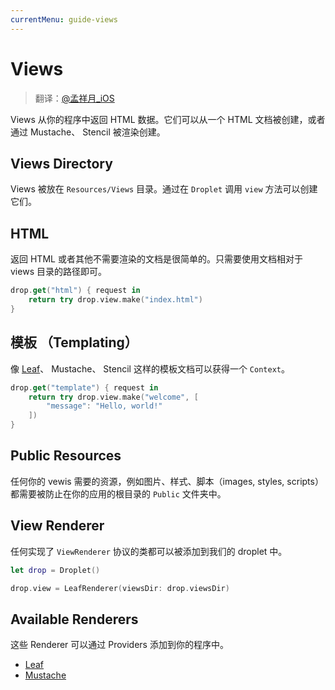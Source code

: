 ```yaml
---
currentMenu: guide-views
---
```


# Views

> 翻译：[@孟祥月_iOS](http://weibo.com/u/1750643861)

Views 从你的程序中返回 HTML 数据。它们可以从一个 HTML 文档被创建，或者通过 Mustache、 Stencil 被渲染创建。

## Views Directory

Views 被放在 `Resources/Views` 目录。通过在 `Droplet` 调用 `view` 方法可以创建它们。

## HTML

返回 HTML 或者其他不需要渲染的文档是很简单的。只需要使用文档相对于 views 目录的路径即可。

```swift
drop.get("html") { request in
    return try drop.view.make("index.html")
}
```

## 模板 （Templating）

像 [Leaf](./leaf.html)、 Mustache、 Stencil 这样的模板文档可以获得一个 `Context`。

```swift
drop.get("template") { request in
	return try drop.view.make("welcome", [
		"message": "Hello, world!"
	])
}
```

## Public Resources

任何你的 vewis 需要的资源，例如图片、样式、脚本（images, styles, scripts）都需要被防止在你的应用的根目录的 `Public` 文件夹中。

## View Renderer

任何实现了 `ViewRenderer` 协议的类都可以被添加到我们的 droplet 中。

```swift
let drop = Droplet()

drop.view = LeafRenderer(viewsDir: drop.viewsDir)
```

## Available Renderers

这些 Renderer 可以通过 Providers 添加到你的程序中。

- [Leaf](https://github.com/vapor/leaf)
- [Mustache](https://github.com/vapor/mustache-provider)
